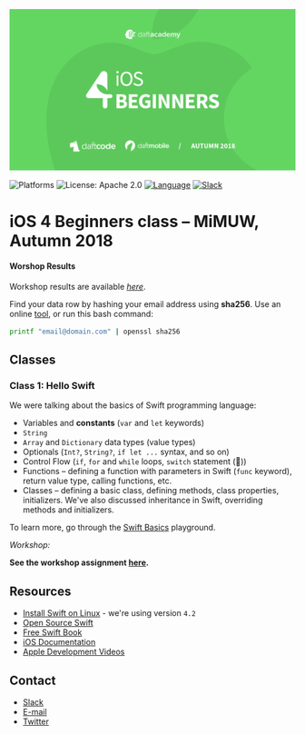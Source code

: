 [![iOS 4 Beginners Autumn 2018](assets/logo.png)](https://github.com/DaftMobile/ios4beginners_autumn2018)

![Platforms](https://img.shields.io/badge/Platform-iOS-blue.svg?style=flat)
![License: Apache 2.0](https://img.shields.io/badge/License-Apache%202.0-blue.svg?style=flat)
[![Language](https://img.shields.io/badge/Swift-4.2-FA7343.svg?logo=swift&style=flat)](https://swift.org/)
[![Slack](https://img.shields.io/badge/Slack-ios4beginners--lfv1326.slack.com-56B68B.svg?logo=slack&style=flat)](https://ios4beginners-lfv1326.slack.com/)


# iOS 4 Beginners class – MiMUW, Autumn 2018

#### Worshop Results

Workshop results are available [_here_](https://docs.google.com/spreadsheets/d/13SVqW6WuyfQRNcr82uIbwTOoP7PWFx9ceDVNbdZwFgw/edit#gid=0).

Find your data row by hashing your email address using **sha256**. Use an online [tool](http://www.sha1-online.com), or run this bash command:

```sh
printf "email@domain.com" | openssl sha256
```

## Classes

### Class 1: Hello Swift

We were talking about the basics of Swift programming language:

- Variables and **constants** (`var` and `let` keywords)
- `String`
- `Array` and `Dictionary` data types (value types)
- Optionals (`Int?`, `String?`, `if let ...` syntax, and so on)
- Control Flow (`if`, `for` and `while` loops, `switch` statement (💪))
- Functions – defining a function with parameters in Swift (`func` keyword), return value type, calling functions, etc.
- Classes – defining a basic class, defining methods, class properties, initializers. We've also discussed inheritance in Swift, overriding methods and initializers.

To learn more, go through the [Swift Basics](./Class%201) playground.

_Workshop:_

**See the workshop assignment [here](./Class%201/Workshop/workshop1.md).**

## Resources

- [Install Swift on Linux](https://swift.org/download/#releases) - we're using version `4.2`
- [Open Source Swift](https://swift.org)
- [Free Swift Book](https://itunes.apple.com/us/book/the-swift-programming-language/id881256329?mt=11)
- [iOS Documentation](https://developer.apple.com/documentation/)
- [Apple Development Videos](https://developer.apple.com/videos/)

## Contact

- [Slack](https://ios4beginners-lfv1326.slack.com/)
- [E-mail](mailto:ios@daftacademy.pl)
- [Twitter](https://twitter.com/mdab121)
